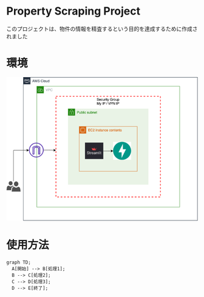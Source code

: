 # Property Scraping Project
このプロジェクトは、物件の情報を精査するという目的を達成するために作成されました

# 環境
![aws構成図](./aws%E6%A7%8B%E6%88%90%E5%9B%B3.png)

# 使用方法

```mermaid
graph TD;
  A[開始] --> B[処理1];
  B --> C[処理2];
  C --> D[処理3];
  D --> E[終了];
```